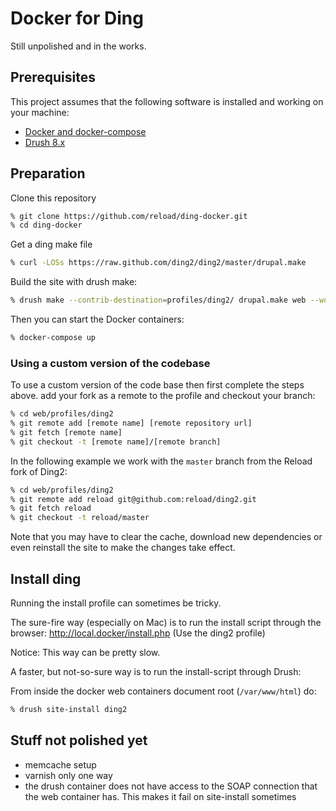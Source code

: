 # Docker for Ding

Still unpolished and in the works.

## Prerequisites

This project assumes that the following software is installed and working on your machine:

- [Docker and docker-compose](https://www.docker.com/community-edition#/download)
- [Drush 8.x](http://docs.drush.org/en/8.x/install/)

## Preparation

Clone this repository
```sh
% git clone https://github.com/reload/ding-docker.git
% cd ding-docker
```

Get a ding make file
```sh
% curl -LOSs https://raw.github.com/ding2/ding2/master/drupal.make
```

Build the site with drush make:
```sh
% drush make --contrib-destination=profiles/ding2/ drupal.make web --working-copy
```

Then you can start the Docker containers:
```sh
% docker-compose up
```

### Using a custom version of the codebase

To use a custom version of the code base then first complete the steps above. add your fork as a remote to the profile and checkout your branch:

```sh
% cd web/profiles/ding2
% git remote add [remote name] [remote repository url]
% git fetch [remote name]
% git checkout -t [remote name]/[remote branch]
```

In the following example we work with the `master` branch from the Reload fork of Ding2:

```sh
% cd web/profiles/ding2
% git remote add reload git@github.com:reload/ding2.git
% git fetch reload
% git checkout -t reload/master
```


Note that you may have to clear the cache, download new dependencies or even reinstall the site to make the changes take effect.

## Install ding

Running the install profile can sometimes be tricky.

The sure-fire way (especially on Mac) is to run the install script through the browser: 
http://local.docker/install.php (Use the ding2 profile)

Notice: This way can be pretty slow.


A faster, but not-so-sure way is to run the install-script through Drush:

From inside the docker web containers document root (`/var/www/html`) do:
```sh
% drush site-install ding2
```

## Stuff not polished yet

* memcache setup
* varnish only one way
* the drush container does not have access to the SOAP connection that the web container has. This makes it fail on site-install sometimes
